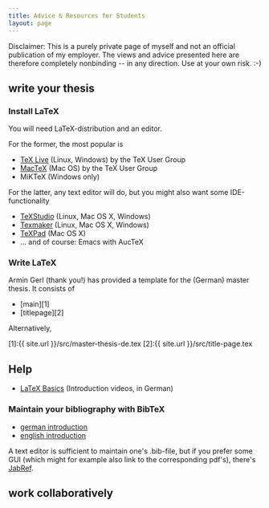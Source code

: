```yaml
---
title: Advice & Resources for Students
layout: page
---
```



Disclaimer: This is a purely private page of myself and not an official
publication of my employer. The views and advice presented here are
therefore completely nonbinding -- in any direction. Use at your own
risk. :-)

## write your thesis

### Install LaTeX

You will need LaTeX-distribution and an editor.

For the former, the most popular is

- [TeX Live](https://www.tug.org/texlive/) (Linux, Windows) by
  the TeX User Group
- [MacTeX](http://www.tug.org/mactex/) (Mac OS) by the TeX User Group
- MiKTeX (Windows only)

For the latter, any text editor will do, but you might also want some
IDE-functionality

- [TeXStudio](http://www.texstudio.org) (Linux, Mac OS X, Windows)
- [Texmaker](http://www.xm1math.net/texmaker/) (Linux, Mac OS X,
  Windows)
- [TeXPad](http://www.texpadapp.com) (Mac OS X)
- ... and of course: Emacs with AucTeX


### Write LaTeX

Armin Gerl (thank you!) has provided a template for the (German)
master thesis. It consists of

- [main][1]
- [titlepage][2]

Alternatively,

[1]:{{ site.url }}/src/master-thesis-de.tex
[2]:{{ site.url }}/src/title-page.tex

## Help

- [LaTeX
  Basics](https://www.youtube.com/playlist?list=PLuyjaM3Uz-oOS7zcMFaROwrg83KBR1Sui)
  (Introduction videos, in German)

### Maintain your bibliography with BibTeX

- [german introduction](http://www.juergenfenn.de/tex/dtk/bibonline.pdf)
- [english
  introduction](http://www.tug.org/pracjourn/2006-4/fenn/fenn.pdf)

A text editor is sufficient to maintain one's .bib-file, but if you
prefer some GUI (which might for example also link to the corresponding
pdf's), there's [JabRef](http://jabref.sourceforge.net/).


## work collaboratively
